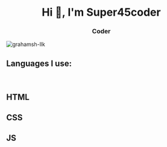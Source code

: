 <h1 align="center">Hi 👋, I'm Super45coder</h1>
<h3 align="center">Coder</h3>

<p align="left"> <img src="https://komarev.com/ghpvc/?username=Super45coder&label=Profile%20views&color=0e75b6&style=flat" alt="grahamsh-llk" /> </p>

<h2>Languages I use:</h2>
<br>
<h2>HTML</h2>
<h2>CSS</h2>
<h2>JS</h2>


